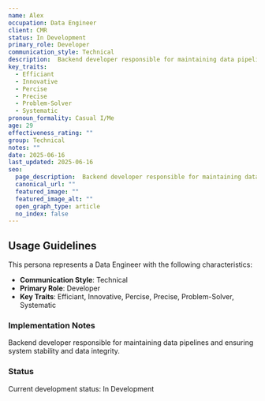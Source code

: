 ```yaml
---
name: Alex
occupation: Data Engineer
client: CMR
status: In Development
primary_role: Developer
communication_style: Technical
description:  Backend developer responsible for maintaining data pipelines and ensuring system stability and data integrity.
key_traits:
  - Efficiant
  - Innovative
  - Percise
  - Precise
  - Problem-Solver
  - Systematic
pronoun_formality: Casual I/Me
age: 29
effectiveness_rating: ""
group: Technical
notes: ""
date: 2025-06-16
last_updated: 2025-06-16
seo:
  page_description:  Backend developer responsible for maintaining data pipelines and ensuring system stability and data integrity.
  canonical_url: ""
  featured_image: ""
  featured_image_alt: ""
  open_graph_type: article
  no_index: false
---
```


## Usage Guidelines

This persona represents a Data Engineer with the following characteristics:

- **Communication Style**: Technical
- **Primary Role**: Developer
- **Key Traits**: Efficiant, Innovative, Percise, Precise, Problem-Solver, Systematic

### Implementation Notes

 Backend developer responsible for maintaining data pipelines and ensuring system stability and data integrity.

### Status

Current development status: In Development


